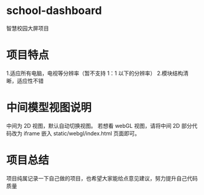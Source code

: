 # school-dashboard

智慧校园大屏项目

# 项目特点

1.适应所有电脑，电视等分辨率（暂不支持 1：1 以下的分辨率） 
2.模块结构清晰，适应性不错

# 中间模型视图说明
中间为 2D 视图，默认自动切换视图。
若想看 webGL 视图，请将中间 2D 部分代码改为 iframe 嵌入 static/webgl/index.html 页面即可。

# 项目总结

项目纯属记录一下自己做的项目，也希望大家能给点意见建议，努力提升自己代码质量
